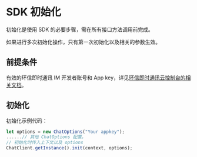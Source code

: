 # SDK 初始化

初始化是使用 SDK 的必要步骤，需在所有接口方法调用前完成。

如果进行多次初始化操作，只有第一次初始化以及相关的参数生效。

## 前提条件

有效的环信即时通讯 IM 开发者账号和 App key，详见[环信即时通讯云控制台的相关文档](enable_and_configure_IM.html#创建应用)。

## 初始化

初始化示例代码：

```typescript
let options = new ChatOptions("Your appkey");
......// 其他 ChatOptions 配置。
// 初始化时传入上下文以及 options
ChatClient.getInstance().init(context, options);
```
